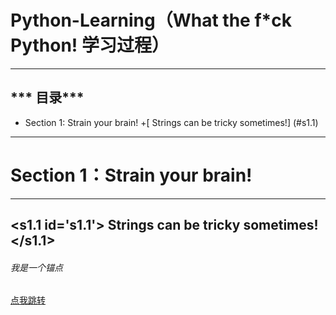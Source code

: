 # Python-Learning（What the f*ck Python! 学习过程）

-----------------------------------------------------------------
*** 目录***
-----------------------------------------------------------------
- Section 1: Strain your brain!
   +[ Strings can be tricky sometimes!] (#s1.1)



-------------------------------------------------------------------
 # **Section 1：Strain your brain!**
-------------------------------------
## <s1.1 id='s1.1'> Strings can be tricky sometimes!</s1.1>

<h6 id='anchor'>我是一个锚点</h6>

  [点我跳转](#anchor)
